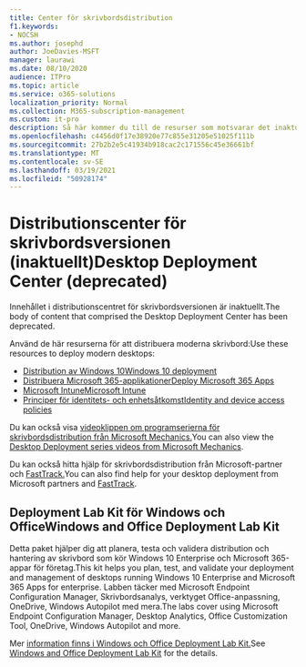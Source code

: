 ```yaml
---
title: Center för skrivbordsdistribution
f1.keywords:
- NOCSH
ms.author: josephd
author: JoeDavies-MSFT
manager: laurawi
ms.date: 08/10/2020
audience: ITPro
ms.topic: article
ms.service: o365-solutions
localization_priority: Normal
ms.collection: M365-subscription-management
ms.custom: it-pro
description: Så här kommer du till de resurser som motsvarar det inaktuella distributionscentret för skrivbordsversionen.
ms.openlocfilehash: c4456d0f17e38920e77c855e31205e51025f111b
ms.sourcegitcommit: 27b2b2e5c41934b918cac2c171556c45e36661bf
ms.translationtype: MT
ms.contentlocale: sv-SE
ms.lasthandoff: 03/19/2021
ms.locfileid: "50928174"
---
```

# <a name="desktop-deployment-center-deprecated"></a><span data-ttu-id="c1070-103">Distributionscenter för skrivbordsversionen (inaktuellt)</span><span class="sxs-lookup"><span data-stu-id="c1070-103">Desktop Deployment Center (deprecated)</span></span>

<span data-ttu-id="c1070-104">Innehållet i distributionscentret för skrivbordsversionen är inaktuellt.</span><span class="sxs-lookup"><span data-stu-id="c1070-104">The body of content that comprised the Desktop Deployment Center has been deprecated.</span></span> 

<span data-ttu-id="c1070-105">Använd de här resurserna för att distribuera moderna skrivbord:</span><span class="sxs-lookup"><span data-stu-id="c1070-105">Use these resources to deploy modern desktops:</span></span>

- [<span data-ttu-id="c1070-106">Distribution av Windows 10</span><span class="sxs-lookup"><span data-stu-id="c1070-106">Windows 10 deployment</span></span>](/windows/deployment/)
- [<span data-ttu-id="c1070-107">Distribuera Microsoft 365-applikationer</span><span class="sxs-lookup"><span data-stu-id="c1070-107">Deploy Microsoft 365 Apps</span></span>](/deployoffice/deployment-guide-microsoft-365-apps)
- [<span data-ttu-id="c1070-108">Microsoft Intune</span><span class="sxs-lookup"><span data-stu-id="c1070-108">Microsoft Intune</span></span>](/mem/intune/fundamentals/planning-guide)
- [<span data-ttu-id="c1070-109">Principer för identitets- och enhetsåtkomst</span><span class="sxs-lookup"><span data-stu-id="c1070-109">Identity and device access policies</span></span>](../security/office-365-security/microsoft-365-policies-configurations.md)

<span data-ttu-id="c1070-110">Du kan också visa [videoklippen om programserierna för skrivbordsdistribution från Microsoft Mechanics.](https://www.aka.ms/watchhowtoshift)</span><span class="sxs-lookup"><span data-stu-id="c1070-110">You can also view the [Desktop Deployment series videos from Microsoft Mechanics](https://www.aka.ms/watchhowtoshift).</span></span>

<span data-ttu-id="c1070-111">Du kan också hitta hjälp för skrivbordsdistribution från Microsoft-partner och [FastTrack.](https://www.microsoft.com/fasttrack/microsoft-365)</span><span class="sxs-lookup"><span data-stu-id="c1070-111">You can also find help for your desktop deployment from Microsoft partners and [FastTrack](https://www.microsoft.com/fasttrack/microsoft-365).</span></span>

## <a name="windows-and-office-deployment-lab-kit"></a><span data-ttu-id="c1070-112">Deployment Lab Kit för Windows och Office</span><span class="sxs-lookup"><span data-stu-id="c1070-112">Windows and Office Deployment Lab Kit</span></span>

<span data-ttu-id="c1070-113">Detta paket hjälper dig att planera, testa och validera distribution och hantering av skrivbord som kör Windows 10 Enterprise och Microsoft 365-appar för företag.</span><span class="sxs-lookup"><span data-stu-id="c1070-113">This kit helps you plan, test, and validate your deployment and management of desktops running Windows 10 Enterprise and Microsoft 365 Apps for enterprise.</span></span> <span data-ttu-id="c1070-114">Labben täcker med Microsoft Endpoint Configuration Manager, Skrivbordsanalys, verktyget Office-anpassning, OneDrive, Windows Autopilot med mera.</span><span class="sxs-lookup"><span data-stu-id="c1070-114">The labs cover using Microsoft Endpoint Configuration Manager, Desktop Analytics, Office Customization Tool, OneDrive, Windows Autopilot and more.</span></span>

<span data-ttu-id="c1070-115">Mer [information finns i Windows och Office Deployment Lab Kit.](modern-desktop-deployment-and-management-lab.md)</span><span class="sxs-lookup"><span data-stu-id="c1070-115">See [Windows and Office Deployment Lab Kit](modern-desktop-deployment-and-management-lab.md) for the details.</span></span>